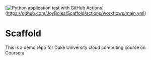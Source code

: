 [![Python application test with GitHub Actions](https://github.com/JoyBoles/Scaffold/actions/workflows/main.yml/badge.svg)]
(https://github.com/JoyBoles/Scaffold/actions/workflows/main.yml)

# Scaffold
This is a demo repo for Duke University cloud computing course on Coursera
